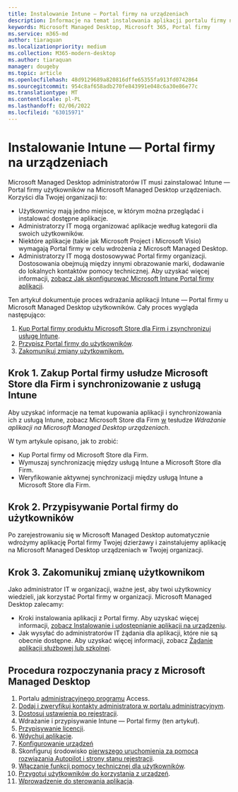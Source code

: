 ```yaml
---
title: Instalowanie Intune — Portal firmy na urządzeniach
description: Informacje na temat instalowania aplikacji portalu firmy na Microsoft Managed Desktop urządzeniach
keywords: Microsoft Managed Desktop, Microsoft 365, Portal firmy
ms.service: m365-md
author: tiaraquan
ms.localizationpriority: medium
ms.collection: M365-modern-desktop
ms.author: tiaraquan
manager: dougeby
ms.topic: article
ms.openlocfilehash: 48d9129689a820816dffe65355fa913fd0742864
ms.sourcegitcommit: 954c8af658adb270fe843991e048c6a30e86e77c
ms.translationtype: MT
ms.contentlocale: pl-PL
ms.lasthandoff: 02/06/2022
ms.locfileid: "63015971"
---
```

# <a name="install-intune-company-portal-on-devices"></a>Instalowanie Intune — Portal firmy na urządzeniach

Microsoft Managed Desktop administratorów IT musi zainstalować Intune — Portal firmy użytkowników na Microsoft Managed Desktop urządzeniach. Korzyści dla Twojej organizacji to:

- Użytkownicy mają jedno miejsce, w którym można przeglądać i instalować dostępne aplikacje.
- Administratorzy IT mogą organizować aplikacje według kategorii dla swoich użytkowników.  
- Niektóre aplikacje (takie jak Microsoft Project i Microsoft Visio) wymagają Portal firmy w celu wdrożenia z Microsoft Managed Desktop.
- Administratorzy IT mogą dostosowywać Portal firmy organizacji. Dostosowania obejmują między innymi obrazowanie marki, dodawanie do lokalnych kontaktów pomocy technicznej. Aby uzyskać więcej informacji, [zobacz Jak skonfigurować Microsoft Intune Portal firmy aplikacji](/intune/company-portal-app).

Ten artykuł dokumentuje proces wdrażania aplikacji Intune — Portal firmy u Microsoft Managed Desktop użytkowników. Cały proces wygląda następująco:

1. [Kup Portal firmy produktu Microsoft Store dla Firm i zsynchronizuj usługę Intune](#step-1-purchase-company-portal-from-microsoft-store-for-business-and-sync-with-intune).
2. [Przypisz Portal firmy do użytkowników](#step-2-assign-company-portal-to-your-users).
3. [Zakomunikuj zmiany użytkownikom.](#step-3-communicate-change-to-your-users)

## <a name="step-1-purchase-company-portal-from-microsoft-store-for-business-and-sync-with-intune"></a>Krok 1. Zakup Portal firmy usłudze Microsoft Store dla Firm i synchronizowanie z usługą Intune

Aby uzyskać informacje na temat kupowania aplikacji i synchronizowania ich z usługą Intune, zobacz Microsoft Store dla Firm [w](deploy-apps.md#msfb-apps) tesłudze *Wdrażanie aplikacji na Microsoft Managed Desktop urządzeniach*.

W tym artykule opisano, jak to zrobić:

- Kup Portal firmy od Microsoft Store dla Firm.
- Wymuszaj synchronizację między usługą Intune a Microsoft Store dla Firm.
- Weryfikowanie aktywnej synchronizacji między usługą Intune a Microsoft Store dla Firm.

## <a name="step-2-assign-company-portal-to-your-users"></a>Krok 2. Przypisywanie Portal firmy do użytkowników

Po zarejestrowaniu się w Microsoft Managed Desktop automatycznie wdrożymy aplikację Portal firmy Twojej dzierżawy i zainstalujemy aplikację na Microsoft Managed Desktop urządzeniach w Twojej organizacji.

## <a name="step-3-communicate-change-to-your-users"></a>Krok 3. Zakomunikuj zmianę użytkownikom

Jako administrator IT w organizacji, ważne jest, aby twoi użytkownicy wiedzieli, jak korzystać Portal firmy w organizacji. Microsoft Managed Desktop zalecamy:

- Kroki instalowania aplikacji z Portal firmy. Aby uzyskać więcej informacji, [zobacz Instalowanie i udostępnianie aplikacji na urządzeniu](/intune-user-help/install-apps-cpapp-windows).
- Jak wysyłać do administratorów IT żądania dla aplikacji, które nie są obecnie dostępne. Aby uzyskać więcej informacji, zobacz [Żądanie aplikacji służbowej lub szkolnej](/intune-user-help/install-apps-cpapp-windows#request-an-app-for-work-or-school).  

## <a name="steps-to-get-started-with-microsoft-managed-desktop"></a>Procedura rozpoczynania pracy z Microsoft Managed Desktop

1. Portalu [administracyjnego programu](access-admin-portal.md) Access.
1. [Dodaj i zweryfikuj kontakty administratora w portalu administracyjnym](add-admin-contacts.md).
1. [Dostosuj ustawienia po rejestracji](conditional-access.md).
1. Wdrażanie i przypisywanie Intune — Portal firmy (ten artykuł).
1. [Przypisywanie licencji](assign-licenses.md).
1. [Wdychuj aplikacje](deploy-apps.md).
1. [Konfigurowanie urządzeń](set-up-devices.md)
1. Skonfiguruj środowisko [pierwszego uruchomienia za pomocą rozwiązania Autopilot i strony stanu rejestracji](esp-first-run.md).
1. [Włączanie funkcji pomocy technicznej dla użytkowników](enable-support.md).
1. [Przygotuj użytkowników do korzystania z urządzeń](get-started-devices.md).
1. [Wprowadzenie do sterowania aplikacją](get-started-app-control.md).
